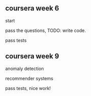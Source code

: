 coursera week 6
---
start

pass the questions,
TODO: write code.

pass tests

coursera week 9
---
anomaly detection

recommender systems

pass tests, nice work!
